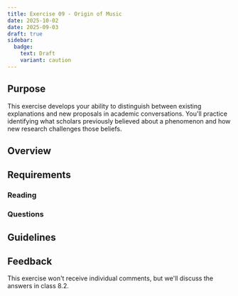 ```yaml
---
title: Exercise 09 - Origin of Music
date: 2025-10-02
date: 2025-09-03
draft: true
sidebar:
  badge:
    text: Draft
    variant: caution
---
```


## Purpose

This exercise develops your ability to distinguish between existing explanations and new proposals in academic conversations. You'll practice identifying what scholars previously believed about a phenomenon and how new research challenges those beliefs.

## Overview

## Requirements

### Reading

### Questions

## Guidelines

## Feedback

This exercise won't receive individual comments, but we'll discuss the answers in class 8.2.
